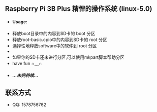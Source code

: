 ## Raspberry Pi 3B Plus 精悍的操作系统 (linux-5.0)

* #### Usage:
* 释放boot目录中的内容到SD卡的 boot 分区
* 释放root-basic.cpio中的内容到SD卡的 root 分区
* 选择性地释放software中的软件到 root 分区
*
* 如果你的SD卡还未进行分区,可以使用mkpart脚本帮助分区
* have fun    ∩﹏∩
* ##### ...未完待续...

## 联系方式

* QQ: 1578756762
